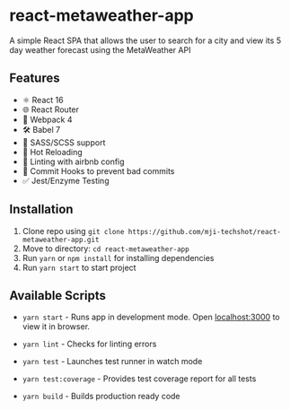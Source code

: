 # react-metaweather-app
A simple React SPA that allows the user to search for a city and view its 5 day weather forecast using the MetaWeather API

## Features

- ⚛ React 16
- 🌐 React Router
- 🚀 Webpack 4
- 🛠 Babel 7
- 🌈 SASS/SCSS support
- 🔄 Hot Reloading
- 🎨 Linting with airbnb config
- 🐶 Commit Hooks to prevent bad commits
- ✅ Jest/Enzyme Testing

## Installation

1. Clone repo using `git clone https://github.com/mji-techshot/react-metaweather-app.git`
2. Move to directory: `cd react-metaweather-app`
3. Run `yarn` or `npm install` for installing dependencies
4. Run `yarn start` to start project

## Available Scripts

- `yarn start` - Runs app in development mode. Open [localhost:3000](http://localhost:3000) to view it in browser.

- `yarn lint` - Checks for linting errors

- `yarn test` - Launches test runner in watch mode

- `yarn test:coverage` - Provides test coverage report for all tests

- `yarn build` - Builds production ready code

